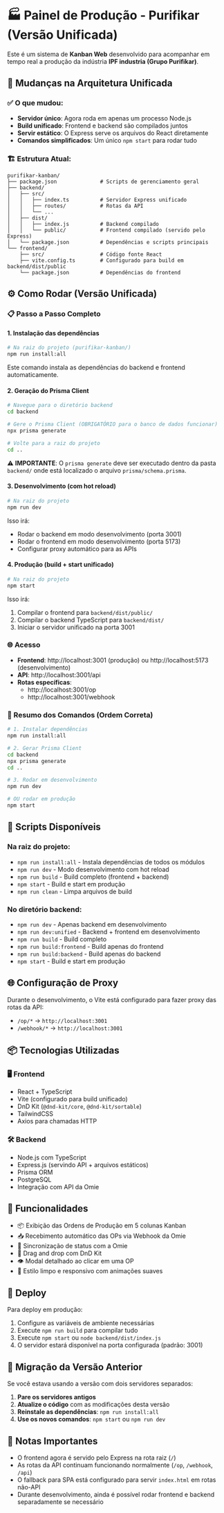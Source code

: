 # 🏭 Painel de Produção - Purifikar (Versão Unificada)

Este é um sistema de **Kanban Web** desenvolvido para acompanhar em tempo real a produção da indústria **IPF industria (Grupo Purifikar)**. 

## 🚀 Mudanças na Arquitetura Unificada

### ✅ O que mudou:
- **Servidor único**: Agora roda em apenas um processo Node.js
- **Build unificado**: Frontend e backend são compilados juntos
- **Servir estático**: O Express serve os arquivos do React diretamente
- **Comandos simplificados**: Um único `npm start` para rodar tudo

### 🏗️ Estrutura Atual:
```
purifikar-kanban/
├── package.json              # Scripts de gerenciamento geral
├── backend/
│   ├── src/
│   │   ├── index.ts          # Servidor Express unificado
│   │   ├── routes/           # Rotas da API
│   │   └── ...
│   ├── dist/
│   │   ├── index.js          # Backend compilado
│   │   └── public/           # Frontend compilado (servido pelo Express)
│   └── package.json          # Dependências e scripts principais
└── frontend/
    ├── src/                  # Código fonte React
    ├── vite.config.ts        # Configurado para build em backend/dist/public
    └── package.json          # Dependências do frontend
```

## ⚙️ Como Rodar (Versão Unificada)

### 📋 Passo a Passo Completo

#### 1. Instalação das dependências
```bash
# Na raiz do projeto (purifikar-kanban/)
npm run install:all
```
Este comando instala as dependências do backend e frontend automaticamente.

#### 2. Geração do Prisma Client
```bash
# Navegue para o diretório backend
cd backend

# Gere o Prisma Client (OBRIGATÓRIO para o banco de dados funcionar)
npx prisma generate

# Volte para a raiz do projeto
cd ..
```
⚠️ **IMPORTANTE**: O `prisma generate` deve ser executado dentro da pasta `backend/` onde está localizado o arquivo `prisma/schema.prisma`.

#### 3. Desenvolvimento (com hot reload)
```bash
# Na raiz do projeto
npm run dev
```
Isso irá:
- Rodar o backend em modo desenvolvimento (porta 3001)
- Rodar o frontend em modo desenvolvimento (porta 5173)
- Configurar proxy automático para as APIs

#### 4. Produção (build + start unificado)
```bash
# Na raiz do projeto
npm start
```
Isso irá:
1. Compilar o frontend para `backend/dist/public/`
2. Compilar o backend TypeScript para `backend/dist/`
3. Iniciar o servidor unificado na porta 3001

### 🌐 Acesso
- **Frontend**: http://localhost:3001 (produção) ou http://localhost:5173 (desenvolvimento)
- **API**: http://localhost:3001/api
- **Rotas específicas**: 
  - http://localhost:3001/op
  - http://localhost:3001/webhook

### 🔄 Resumo dos Comandos (Ordem Correta)
```bash
# 1. Instalar dependências
npm run install:all

# 2. Gerar Prisma Client
cd backend
npx prisma generate
cd ..

# 3. Rodar em desenvolvimento
npm run dev

# OU rodar em produção
npm start
```

## 🔧 Scripts Disponíveis

### Na raiz do projeto:
- `npm run install:all` - Instala dependências de todos os módulos
- `npm run dev` - Modo desenvolvimento com hot reload
- `npm run build` - Build completo (frontend + backend)
- `npm start` - Build e start em produção
- `npm run clean` - Limpa arquivos de build

### No diretório backend:
- `npm run dev` - Apenas backend em desenvolvimento
- `npm run dev:unified` - Backend + frontend em desenvolvimento
- `npm run build` - Build completo
- `npm run build:frontend` - Build apenas do frontend
- `npm run build:backend` - Build apenas do backend
- `npm start` - Build e start em produção

## 🌐 Configuração de Proxy

Durante o desenvolvimento, o Vite está configurado para fazer proxy das rotas da API:
- `/op/*` → `http://localhost:3001`
- `/webhook/*` → `http://localhost:3001`

## 📦 Tecnologias Utilizadas

### 🖥️ Frontend
- React + TypeScript
- Vite (configurado para build unificado)
- DnD Kit (`@dnd-kit/core`, `@dnd-kit/sortable`)
- TailwindCSS
- Axios para chamadas HTTP

### 🛠️ Backend
- Node.js com TypeScript
- Express.js (servindo API + arquivos estáticos)
- Prisma ORM
- PostgreSQL
- Integração com API da Omie

## 🧩 Funcionalidades

- 📦 Exibição das Ordens de Produção em 5 colunas Kanban
- 📥 Recebimento automático das OPs via Webhook da Omie
- 🔁 Sincronização de status com a Omie
- 🧲 Drag and drop com DnD Kit
- 👁️ Modal detalhado ao clicar em uma OP
- 🧼 Estilo limpo e responsivo com animações suaves

## 🚀 Deploy

Para deploy em produção:

1. Configure as variáveis de ambiente necessárias
2. Execute `npm run build` para compilar tudo
3. Execute `npm start` ou `node backend/dist/index.js`
4. O servidor estará disponível na porta configurada (padrão: 3001)

## 🔄 Migração da Versão Anterior

Se você estava usando a versão com dois servidores separados:

1. **Pare os servidores antigos**
2. **Atualize o código** com as modificações desta versão
3. **Reinstale as dependências**: `npm run install:all`
4. **Use os novos comandos**: `npm start` ou `npm run dev`

## 📝 Notas Importantes

- O frontend agora é servido pelo Express na rota raiz (`/`)
- As rotas da API continuam funcionando normalmente (`/op`, `/webhook`, `/api`)
- O fallback para SPA está configurado para servir `index.html` em rotas não-API
- Durante desenvolvimento, ainda é possível rodar frontend e backend separadamente se necessário

